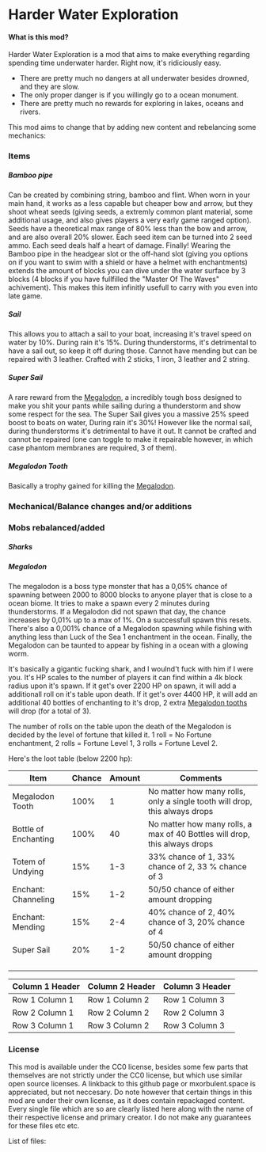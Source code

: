 # Harder Water Exploration

#### What is this mod?

Harder Water Exploration is a mod that aims to make everything regarding spending time underwater harder. Right now, it's ridiciously easy.
- There are pretty much no dangers at all underwater besides drowned, and they are slow.
- The only proper danger is if you willingly go to a ocean monument.
- There are pretty much no rewards for exploring in lakes, oceans and rivers.

This mod aims to change that by adding new content and rebelancing some mechanics:

### Items

##### Bamboo pipe
Can be created by combining string, bamboo and flint. When worn in your main hand, it works as a less capable but cheaper bow and arrow, but they shoot wheat seeds (giving seeds, a extremly common plant material, some additional usage, and also gives players a very early game ranged option). Seeds have a theoretical max range of 80% less than the bow and arrow, and are also overall 20% slower. Each seed item can be turned into 2 seed ammo. Each seed deals half a heart of damage.
Finally! Wearing the Bamboo pipe in the headgear slot or the off-hand slot (giving you options on if you want to swim with a shield or have a helmet with enchantments) extends the amount of blocks you can dive under the water surface by 3 blocks (4 blocks if you have fullfilled the "Master Of The Waves" achivement). 
This makes this item infinitly usefull to carry with you even into late game.

##### Sail
This allows you to attach a sail to your boat, increasing it's travel speed on water by 10%. During rain it's 15%. During thunderstorms, it's detrimental to have a sail out, so keep it off during those. Cannot have mending but can be repaired with 3 leather. Crafted with 2 sticks, 1 iron, 3 leather and 2 string.

##### Super Sail
A rare reward from the [Megalodon](#megalodon), a incredibly tough boss designed to make you shit your pants while sailing during a thunderstorm and show some respect for the sea.
The Super Sail gives you a massive 25% speed boost to boats on water, During rain it's 30%! However like the normal sail, during thunderstorms it's detrimental to have it out. 
It cannot be crafted and cannot be repaired (one can toggle to make it repairable however, in which case phantom membranes are required, 3 of them).

##### Megalodon Tooth
Basically a trophy gained for killing the [Megalodon](#megalodon).

### Mechanical/Balance changes and/or additions

### Mobs rebalanced/added

##### Sharks
##### Megalodon

The megalodon is a boss type monster that has a 0,05% chance of spawning between 2000 to 8000 blocks to anyone player that is close to a ocean biome. It tries to make a spawn every 2 minutes during thunderstorms. If a Megalodon did not spawn that day, the chance increases by 0,01% up to a max of 1%. On a successfull spawn this resets.
There's also a 0,001% chance of a Megalodon spawning while fishing with anything less than Luck of the Sea 1 enchantment in the ocean.
Finally, the Megalodon can be taunted to appear by fishing in a ocean with a glowing worm.

It's basically a gigantic fucking shark, and I woulnd't fuck with him if I were you.
It's HP scales to the number of players it can find within a 4k block radius upon it's spawn. If it get's over 2200 HP on spawn, it will add a additionall roll on it's table upon death. If it get's over 4400 HP, it will add an additional 40 bottles of enchanting to it's drop, 2 extra [Megalodon tooths](#megalodon-tooth) will drop (for a total of 3).

The number of rolls on the table upon the death of the Megalodon is decided by the level of fortune that killed it.
1 roll = No Fortune enchantment, 2 rolls = Fortune Level 1, 3 rolls = Fortune Level 2.


Here's the loot table (below 2200 hp):

| Item | Chance | Amount | Comments |
| --------------- | --------------- | --------------- | --------------- |
| Megalodon Tooth | 100% | 1 | No matter how many rolls, only a single tooth will drop, this always drops |
|Bottle of Enchanting | 100% | 40 | No matter how many rolls, a max of 40 Bottles will drop, this always drops |
|Totem of Undying | 15% | 1-3 | 33% chance of 1, 33% chance of 2, 33 % chance of 3 |
|Enchant: Channeling | 15% | 1-2 | 50/50 chance of either amount dropping |
|Enchant: Mending | 15% | 2-4 | 40% chance of 2, 40% chance of 3, 20% chance of 4 |
|Super Sail | 20% | 1-2 | 50/50 chance of either amount dropping |
|||||
|||||
|||||

| Column 1 Header | Column 2 Header | Column 3 Header |
| --------------- | --------------- | --------------- |
| Row 1 Column 1 | Row 1 Column 2 | Row 1 Column 3 |
| Row 2 Column 1 | Row 2 Column 2 | Row 2 Column 3 |
| Row 3 Column 1 | Row 3 Column 2 | Row 3 Column 3 |

### License

This mod is available under the CC0 license, besides some few parts that themselves are not strictly under the CC0 license, but which use similar open source licenses. 
A linkback to this github page or mxorbulent.space is appreciated, but not neccesary.
Do note however that certain things in this mod are under their own license, as it does contain repackaged content. 
Every single file which are so are clearly listed here along with the name of their respective license and primary creator.
I do not make any guarantees for these files etc etc.

List of files:
